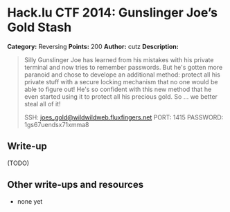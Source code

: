 # Hack.lu CTF 2014: Gunslinger Joe’s Gold Stash

**Category:** Reversing
**Points:** 200
**Author:** cutz
**Description:**

> Silly Gunslinger Joe has learned from his mistakes with his private terminal and now tries to remember passwords. But he's gotten more paranoid and chose to develope an additional method: protect all his private stuff with a secure locking mechanism that no one would be able to figure out! He's so confident with this new method that he even started using it to protect all his precious gold. So … we better steal all of it!
>
> SSH: joes_gold@wildwildweb.fluxfingers.net
> PORT: 1415
> PASSWORD: 1gs67uendsx71xmma8

## Write-up

(TODO)

## Other write-ups and resources

* none yet
